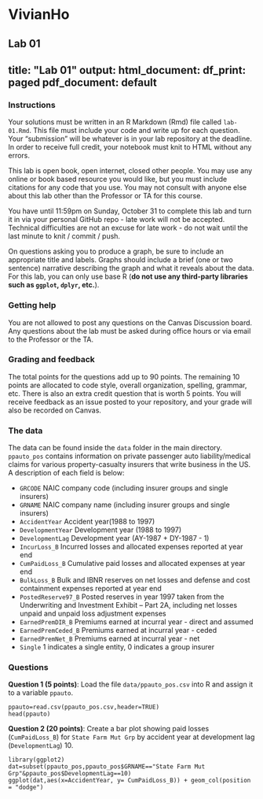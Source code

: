 # VivianHo
Lab 01
---
title: "Lab 01"
output:
  html_document:
    df_print: paged
  pdf_document: default
---

### Instructions

Your solutions must be written in an R Markdown (Rmd) file called `lab-01.Rmd`. This file must include your code and write up for each question. Your “submission” will be whatever is in your lab repository at the deadline. In order to receive full credit, your notebook must knit to HTML without any errors.

This lab is open book, open internet, closed other people. You may use any online or book based resource you would like, but you must include citations for any code that you use. You may not consult with anyone else about this lab other than the Professor or TA for this course.

You have until 11:59pm on Sunday, October 31 to complete this lab and turn it in via your personal GitHub repo - late work will not be accepted. Technical difficulties are not an excuse for late work - do not wait until the last minute to knit / commit / push.

On questions asking you to produce a graph, be sure to include an appropriate title and labels. Graphs should include a brief (one or two sentence) narrative describing the graph and what it reveals about the data. For this lab, you can only use base R (**do not use any third-party libraries such as `ggplot`, `dplyr`, etc.**).

### Getting help

You are not allowed to post any questions on the Canvas Discussion board. Any questions about the lab must be asked during office hours or via email to the Professor or the TA.

### Grading and feedback

The total points for the questions add up to 90 points. The remaining 10 points are allocated to code style, overall organization, spelling, grammar, etc. There is also an extra credit question that is worth 5 points. You will receive feedback as an issue posted to your repository, and your grade will also be recorded on Canvas.

### The data

The data can be found inside the `data` folder in the main directory. `ppauto_pos` contains information on private passenger auto liability/medical claims for various property-casualty insurers that write business in the US. A description of each field is below:

- `GRCODE` NAIC company code (including insurer groups and single insurers)
- `GRNAME` NAIC company name (including insurer groups and single insurers)
- `AccidentYear` Accident year(1988 to 1997)
- `DevelopmentYear` Development year (1988 to 1997)
- `DevelopmentLag` Development year (AY-1987 + DY-1987 - 1)
- `IncurLoss_B` Incurred losses and allocated expenses reported at year end
- `CumPaidLoss_B` Cumulative paid losses and allocated expenses at year end
- `BulkLoss_B` Bulk and IBNR reserves on net losses and defense and cost containment expenses reported at year end
- `PostedReserve97_B` Posted reserves in year 1997 taken from the Underwriting and Investment Exhibit – Part 2A, including net losses unpaid and unpaid loss adjustment expenses
- `EarnedPremDIR_B` Premiums earned at incurral year - direct and assumed
- `EarnedPremCeded_B` Premiums earned at incurral year - ceded
- `EarnedPremNet_B` Premiums earned at incurral year - net
- `Single` 1 indicates a single entity, 0 indicates a group insurer

### Questions

**Question 1 (5 points)**: Load the file `data/ppauto_pos.csv` into R and assign it to a variable `ppauto`.

```{r}
ppauto=read.csv(ppauto_pos.csv,header=TRUE)
head(ppauto)
```

**Question 2 (20 points)**: Create a bar plot showing paid losses (`CumPaidLoss_B`) for `State Farm Mut Grp` by accident year at development lag (`DevelopmentLag`) 10.

```{r}
library(ggplot2)
dat=subset(ppauto_pos,ppauto_pos$GRNAME=="State Farm Mut Grp"&ppauto_pos$DevelopmentLag==10)
ggplot(dat,aes(x=AccidentYear, y= CumPaidLoss_B)) + geom_col(position = "dodge")
```
